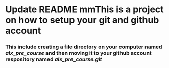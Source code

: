 ﻿# Update README  mmThis is a project on how to setup your git and github account
### This include creating a file directory on your computer named *alx_pre_course* and then moving it to your github account respository named *alx_pre_course.git*
